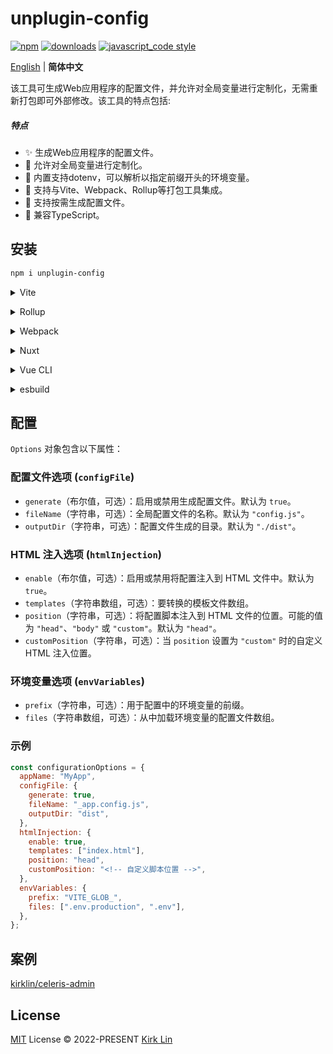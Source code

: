 # unplugin-config

[![npm][npm-image]][npm-url] [![downloads][downloads-image]][downloads-url] [![javascript_code style][code-style-image]][code-style-url]

[npm-image]: https://img.shields.io/npm/v/unplugin-config.svg
[npm-url]: https://npmjs.org/package/unplugin-config
[downloads-image]: https://img.shields.io/npm/dm/unplugin-config.svg
[downloads-url]: https://npmjs.org/package/unplugin-config
[code-style-image]: https://img.shields.io/badge/code__style-%40kirklin%2Feslint--config-brightgreen
[code-style-url]: https://github.com/kirklin/eslint-config/

<div align='left'>
<a href="README.md">English</a> | <b>简体中文</b>
<br>
</div>


该工具可生成Web应用程序的配置文件，并允许对全局变量进行定制化，无需重新打包即可外部修改。该工具的特点包括:

##### 特点
- ✨ 生成Web应用程序的配置文件。
- 🔨 允许对全局变量进行定制化。
- 🌈 内置支持dotenv，可以解析以指定前缀开头的环境变量。
- 🚀 支持与Vite、Webpack、Rollup等打包工具集成。
- 🎉 支持按需生成配置文件。
- 🌟 兼容TypeScript。

## 安装

```bash
npm i unplugin-config
```

<details>
<summary>Vite</summary><br>

```ts
// vite.config.ts
import ConfigPlugin from "unplugin-config/vite";

export default defineConfig({
  plugins: [
    ConfigPlugin({ /* options */ }),
  ],
});
```

Example: [`playground/`](./playground/)

<br></details>

<details>
<summary>Rollup</summary><br>

```ts
// rollup.config.js
import ConfigPlugin from "unplugin-config/rollup";

export default {
  plugins: [
    ConfigPlugin({ /* options */ }),
  ],
};
```

<br></details>


<details>
<summary>Webpack</summary><br>

```ts
// webpack.config.js
module.exports = {
  /* ... */
  plugins: [
    require("unplugin-config/webpack")({ /* options */ })
  ]
};
```

<br></details>

<details>
<summary>Nuxt</summary><br>

```ts
// nuxt.config.js
export default {
  buildModules: [
    ["unplugin-config/nuxt", { /* options */ }],
  ],
};
```

> This module works for both Nuxt 2 and [Nuxt Vite](https://github.com/nuxt/vite)

<br></details>

<details>
<summary>Vue CLI</summary><br>

```ts
// vue.config.js
module.exports = {
  configureWebpack: {
    plugins: [
      require("unplugin-config/webpack")({ /* options */ }),
    ],
  },
};
```

<br></details>

<details>
<summary>esbuild</summary><br>

```ts
// esbuild.config.js
import { build } from "esbuild";
import ConfigPlugin from "unplugin-config/esbuild";

build({
  plugins: [ConfigPlugin()],
});
```

<br></details>

## 配置

`Options` 对象包含以下属性：

### 配置文件选项 (`configFile`)

- `generate`（布尔值，可选）：启用或禁用生成配置文件。默认为 `true`。
- `fileName`（字符串，可选）：全局配置文件的名称。默认为 `"config.js"`。
- `outputDir`（字符串，可选）：配置文件生成的目录。默认为 `"./dist"`。

### HTML 注入选项 (`htmlInjection`)

- `enable`（布尔值，可选）：启用或禁用将配置注入到 HTML 文件中。默认为 `true`。
- `templates`（字符串数组，可选）：要转换的模板文件数组。
- `position`（字符串，可选）：将配置脚本注入到 HTML 文件的位置。可能的值为 `"head"`、`"body"` 或 `"custom"`。默认为 `"head"`。
- `customPosition`（字符串，可选）：当 `position` 设置为 `"custom"` 时的自定义 HTML 注入位置。

### 环境变量选项 (`envVariables`)

- `prefix`（字符串，可选）：用于配置中的环境变量的前缀。
- `files`（字符串数组，可选）：从中加载环境变量的配置文件数组。

### 示例

```javascript
const configurationOptions = {
  appName: "MyApp",
  configFile: {
    generate: true,
    fileName: "_app.config.js",
    outputDir: "dist",
  },
  htmlInjection: {
    enable: true,
    templates: ["index.html"],
    position: "head",
    customPosition: "<!-- 自定义脚本位置 -->",
  },
  envVariables: {
    prefix: "VITE_GLOB_",
    files: [".env.production", ".env"],
  },
};
```

## 案例

[kirklin/celeris-admin](https://github.com/kirklin/celeris-admin)


## License

[MIT](./LICENSE) License © 2022-PRESENT [Kirk Lin](https://github.com/kirklin)
